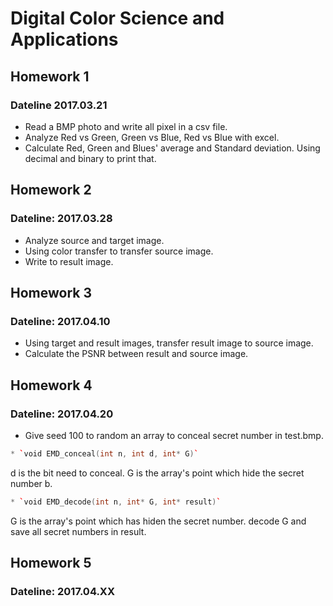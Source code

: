 # Digital Color Science and Applications

## Homework 1 
### Dateline 2017.03.21
* Read a BMP photo and write all pixel in a csv file.
* Analyze Red vs Green, Green vs Blue, Red vs Blue with excel.
* Calculate Red, Green and Blues' average and Standard deviation. Using decimal and binary to print that.

## Homework 2 
### Dateline: 2017.03.28
* Analyze source and target image.
* Using color transfer to transfer source image.
* Write to result image.

## Homework 3
### Dateline: 2017.04.10
* Using target and result images, transfer result image to source image.
* Calculate the PSNR between result and source image.

## Homework 4
### Dateline: 2017.04.20
* Give seed 100 to random an array to conceal secret number in test.bmp.
```c++
* `void EMD_conceal(int n, int d, int* G)`
```
  d is the bit need to conceal. 
  G is the array's point which hide the secret number b.
```c++
* `void EMD_decode(int n, int* G, int* result)`
```
  G is the array's point which has hiden the secret number.
  decode G and save all secret numbers in result.

## Homework 5
### Dateline: 2017.04.XX
